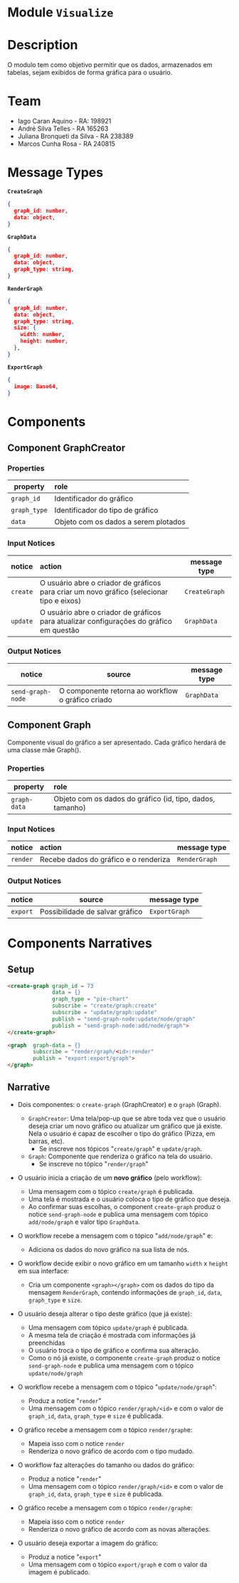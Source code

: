 # Module `Visualize`

# Description
O modulo tem como objetivo permitir que os dados, armazenados em tabelas, sejam exibidos de forma gráfica para o usuário.

# Team
* Iago Caran Aquino - RA: 198921
* André Silva Telles - RA 165263
* Juliana Bronqueti da Silva - RA 238389
* Marcos Cunha Rosa - RA 240815

# Message Types

**`CreateGraph`**

~~~json
{
  graph_id: number,
  data: object,
}
~~~

**`GraphData`**

~~~json
{
  graph_id: number,
  data: object,
  graph_type: string,
}
~~~

**`RenderGraph`**

~~~json
{
  graph_id: number,
  data: object,
  graph_type: string,
  size: {
    width: number,
    height: number,
  },
}
~~~

**`ExportGraph`**

~~~json
{
  image: Base64,
}
~~~

# Components

## Component GraphCreator

### Properties

| property     | role                                 |
| ------------ | :----------------------------------- |
| `graph_id`   | Identificador do gráfico             |
| `graph_type` | Identificador do tipo de gráfico     |
| `data`       | Objeto com os dados a serem plotados |

### Input Notices

| notice   | action                                                                                    | message type  |
| -------- | :---------------------------------------------------------------------------------------- | ------------- |
| `create` | O usuário abre o criador de gráficos para criar um novo gráfico (selecionar tipo e eixos) | `CreateGraph` |
| `update` | O usuário abre o criador de gráficos para atualizar configurações do gráfico em questão   | `GraphData`   |

### Output Notices

| notice            | source                                            | message type |
| ----------------- | ------------------------------------------------- | ------------ |
| `send-graph-node` | O componente retorna ao workflow o gráfico criado | `GraphData`  |

## Component Graph

Componente visual do gráfico a ser apresentado.
Cada gráfico herdará de uma classe mãe Graph().

### Properties

| property     | role                                                      |
| ------------ | :-------------------------------------------------------- |
| `graph-data` | Objeto com os dados do gráfico (id, tipo, dados, tamanho) |

### Input Notices

| notice   | action                                | message type  |
| -------- | :------------------------------------ | ------------- |
| `render` | Recebe dados do gráfico e o renderiza | `RenderGraph` |

### Output Notices

| notice   | source                          | message type  |
| -------- | ------------------------------- | ------------- |
| `export` | Possibilidade de salvar gráfico | `ExportGraph` |

# Components Narratives

## Setup

~~~html
<create-graph graph_id = 73
              data = {}
              graph_type = "pie-chart"
              subscribe = "create/graph:create"
              subscribe = "update/graph:update"
              publish = "send-graph-node:update/node/graph"
              publish = "send-graph-node:add/node/graph">
</create-graph>

<graph  graph-data = {}
        subscribe = "render/graph/<id>:render"
        publish = "export:export/graph">
</graph>
~~~

## Narrative

* Dois componentes: o `create-graph` (GraphCreator) e o `graph` (Graph).
	* `GraphCreator`: Uma tela/pop-up que se abre toda vez que o usuário deseja criar um novo gráfico ou atualizar um gráfico que já existe. Nela o usuário é capaz de escolher o tipo do gráfico (Pizza, em barras, etc).
		* Se inscreve nos tópicos "`create/graph`" e `update/graph`.
	* `Graph`: Componente que renderiza o gráfico na tela do usuário.
		* Se inscreve no tópico "`render/graph`"

* O usuário inicia a criação de um **novo gráfico** (pelo workflow):
	* Uma mensagem com o tópico `create/graph` é publicada.
	* Uma tela é mostrada e o usuário coloca o tipo de gráfico que deseja.
	* Ao confirmar suas escolhas, o component `create-graph` produz o notice `send-graph-node` e publica uma mensagem com tópico `add/node/graph` e valor tipo `GraphData`.

* O workflow recebe a mensagem com o tópico "`add/node/graph`" e:
	* Adiciona os dados do novo gráfico na sua lista de nós.

* O workflow decide exibir o novo gráfico em um tamanho `width` x `height` em sua interface:
	* Cria um componente `<graph></graph>` com os dados do tipo da mensagem `RenderGraph`, contendo informações de `graph_id`, `data`, `graph_type` e `size`.

* O usuário deseja alterar o tipo deste gráfico (que já existe):
	* Uma mensagem com tópico `update/graph` é publicada.
	* A mesma tela de criação é mostrada com informações já preenchidas
	*  O usuário troca o tipo de gráfico e confirma sua alteração.
	* Como o nó já existe, o componente `create-graph` produz o notice `send-graph-node` e publica uma mensagem com o tópico `update/node/graph`

* O workflow recebe a mensagem com o tópico "`update/node/graph`":
	* Produz a notice "`render`"
	* Uma mensagem com o tópico `render/graph/<id>` e com o valor de `graph_id`, `data`, `graph_type` e `size` é publicada.

* O gráfico recebe a mensagem com o tópico `render/graph`e:
	* Mapeia isso com o notice `render`
	* Renderiza o novo gráfico de acordo com o tipo mudado.

* O workflow faz alterações do tamanho ou dados do gráfico:
	 * Produz a notice "`render`"
	* Uma mensagem com o tópico `render/graph/<id>` e com o valor de `graph_id`, `data`, `graph_type` e `size` é publicada.

* O gráfico recebe a mensagem com o tópico `render/graph`e:
	* Mapeia isso com o notice `render`
	* Renderiza o novo gráfico de acordo com as novas alterações.

* O usuário deseja exportar a imagem do gráfico:
	* Produz a notice "`export`"
	* Uma mensagem com o tópico `export/graph` e com o valor da imagem é publicado.

